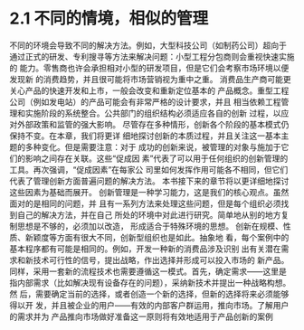 # 2.1 不同的情境，相似的管理

不同的环境会导致不同的解决方法。例如，大型科技公司（如制药公司）超向于
通过正式的研发、专利搜寻等方法来解决问题：小型工程分包商则会重视快速实施的
能力。零售商也许会承担相对小型的研发项目，但是它们会考察市场环境以便发现新
的消费趋势，并且很可能将市场营销视为重中之重。
消费品生产商可能更关心产品的快速开发和上市，一般会改变和重新定位基本的
产品概念。重型工程公司（例如发电站）的产品可能会有非常严格的设计要求，并且
相当依赖工程管理和实施阶段的系统整合。公共部门的组织结构必须适应各自的创新
过程，以应对外部政策和监管的强大影响。
尽管存在多种情形，创新各个阶段的基本模式仍保持不变。在本章，我们将更详
细地探讨创新的本质过程，并且关注这一基本主题的多种变化。但是需要注意：对于
成功的创新来说，被管理的对象与施加于它们的影响之间存在关联。这些“促成因
素”代表了可以用于任何组织的创新管理的工具。再次强调，“促成因素”在每家公
司里如何发挥作用可能各不相同，但它们代表了管理创新方面普遍问题的解决方法。
本书接下来的章节将以更详细地探讨这些因素为基础而展开。
创新管理是一种学习能力，这是我们的核心观点。虽然面对的是相同的问题，并
且有一系列方法来处理这些问题，但是每个组织必须找到自己的解决方法，并在自己
所处的环境中对此进行研究。简单地从别的地方复制思想是不够的，必须加以改造，
形成适合于特殊环境的思想。
创新在规模、性质、新颖度等方面有很大不同，创新型组织也是如此。抽象地
看，每个案例中的基本程序都有可能是相同的。例如，开发一种新的消费品涉及识别
出有关潜在需求和新技术可行性的信号，提出战略，作出选择并形成可以投入市场的
新产品。
同样，采用一套新的流程技术也需要遵循这一模式。首先，确定需求——这里是
指内部需求（比如解决现有设备存在的问题），采纳新技术并提出一种战略构想。然
后，需要确定当前的选择，或者创造一个新的选择，但新的选择将来必须能够得以开
发，并且被企业的用户——有效的内部客户群运用，推向市场。了解用户的需求并为
产品推向市场做好准备这一原则将有效地适用于产品创新的案例
